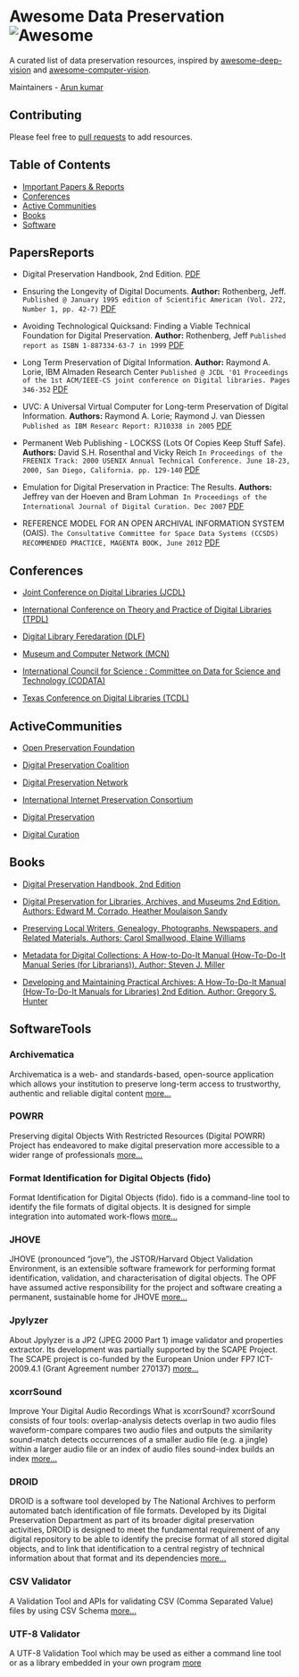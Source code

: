 # Awesome Data Preservation ![Awesome](https://cdn.rawgit.com/sindresorhus/awesome/d7305f38d29fed78fa85652e3a63e154dd8e8829/media/badge.svg)

A curated list of data preservation resources, inspired by [awesome-deep-vision](https://github.com/kjw0612/awesome-deep-vision) and [awesome-computer-vision](https://github.com/jbhuang0604/awesome-computer-vision).

Maintainers - [Arun kumar](https://github.com/arunk2)

## Contributing
Please feel free to [pull requests](https://github.com/arunk2/awesome-data-preservation/pulls) to add resources.


## Table of Contents
- [Important Papers & Reports](#papersreports)
- [Conferences](#conferences)
- [Active Communities](#activecommunities)
- [Books](#books)
- [Software](#softwaretools)


## PapersReports
- Digital Preservation Handbook, 2nd Edition. [PDF](http://handbook.dpconline.org/)

- Ensuring the Longevity of Digital Documents. **Author:** Rothenberg, Jeff. 
  `Published @ January 1995 edition of Scientific American (Vol. 272, Number 1, pp. 42-7)` [PDF](https://www.clir.org/pubs/archives/ensuring.pdf)

- Avoiding Technological Quicksand: Finding a Viable Technical Foundation for Digital Preservation. **Author:** Rothenberg, Jeff `Published report as ISBN 1-887334-63-7 in 1999` [PDF](https://www.clir.org/pubs/reports/rothenberg/pub77.pdf)

- Long Term Preservation of Digital Information. **Author:** Raymond A. Lorie, IBM Almaden Research Center 
  `Published @ JCDL '01 Proceedings of the 1st ACM/IEEE-CS joint conference on Digital libraries. Pages 346-352` [PDF](http://citeseerx.ist.psu.edu/viewdoc/download?doi=10.1.1.539.2669&rep=rep1&type=pdf)

- UVC: A Universal Virtual Computer for Long-term Preservation of Digital Information. **Authors:** Raymond A. Lorie; Raymond J. van Diessen
  `Published as IBM Researc Report: RJ10338 in 2005` [PDF](http://domino.research.ibm.com/library/cyberdig.nsf/papers/10229B6DE0D054C585256FA900681995/$File/rj10338.pdf)

- Permanent Web Publishing - LOCKSS (Lots Of Copies Keep Stuff Safe). **Authors:** David S.H. Rosenthal and Vicky Reich
  `In Proceedings of the FREENIX Track: 2000 USENIX Annual Technical Conference. June 18-23, 2000, San Diego, California. pp. 129-140` [PDF](https://lockss.org/locksswiki/files/Freenix2000.pdf)

- Emulation for Digital Preservation in Practice: The Results. **Authors:** Jeffrey van der Hoeven and Bram Lohman 
  `In Proceedings of the International Journal of Digital Curation. Dec 2007` [PDF](http://www.ijdc.net/index.php/ijdc/article/view/50/35)
 
- REFERENCE MODEL FOR AN OPEN ARCHIVAL INFORMATION SYSTEM (OAIS). 
  `The Consultative Committee for Space Data Systems (CCSDS) RECOMMENDED PRACTICE, MAGENTA BOOK, June 2012` [PDF](https://public.ccsds.org/pubs/650x0m2.pdf)


## Conferences
- [Joint Conference on Digital Libraries (JCDL)](http://jcdl.org/)

- [International Conference on Theory and Practice of Digital Libraries (TPDL)](http://www.tpdl.eu/)

- [Digital Library Feredaration (DLF)](https://www.diglib.org/)

- [Museum and Computer Network (MCN)](http://mcn.edu/)

- [International Council for Science : Committee on Data for Science and Technology (CODATA)](http://www.codata.org/)

- [Texas Conference on Digital Libraries (TCDL)](https://www.tdl.org/tcdl)


## ActiveCommunities
- [Open Preservation Foundation](http://openpreservation.org/)

- [Digital Preservation Coalition](http://www.dpconline.org/)

- [Digital Preservation Network](http://dpn.org/)

- [International Internet Preservation Consortium](http://netpreserve.org/)

- [Digital Preservation](http://digitalpreservation.gov/)

- [Digital Curation](http://www.dcc.ac.uk/)


## Books
- [Digital Preservation Handbook, 2nd Edition](http://handbook.dpconline.org/)

- [Digital Preservation for Libraries, Archives, and Museums 2nd Edition. Authors: Edward M. Corrado, Heather Moulaison Sandy](https://www.amazon.com/Digital-Preservation-Libraries-Archives-Museums/dp/1442278722/ref=sr_1_1?ie=UTF8&qid=1510125144&sr=8-1&keywords=digital+preservation+for+libraries%2C+archives%2C+and+museums&dpID=51IYn-fQR7L&preST=_SY291_BO1,204,203,200_QL40_&dpSrc=srch)

- [Preserving Local Writers, Genealogy, Photographs, Newspapers, and Related Materials. Authors: Carol Smallwood, Elaine Williams](https://www.amazon.com/Preserving-Genealogy-Photographs-Newspapers-Materials-ebook/dp/B007WUOFSO/ref=sr_1_12?ie=UTF8&qid=1510125144&sr=8-12&keywords=digital+preservation+for+libraries%2C+archives%2C+and+museums)

- [Metadata for Digital Collections: A How-to-Do-It Manual (How-To-Do-It Manual Series (for Librarians)). Author: Steven J. Miller](https://www.amazon.com/Metadata-Digital-Collections-How-Do/dp/1555707467/ref=pd_bxgy_14_img_2?_encoding=UTF8&psc=1&refRID=F46GJQFNKX2F95MSKV74)

- [Developing and Maintaining Practical Archives: A How-To-Do-It Manual (How-To-Do-It Manuals for Libraries) 2nd Edition. Author: Gregory S. Hunter](https://www.amazon.com/Developing-Maintaining-Practical-Archives-How/dp/1555704670/ref=pd_sim_14_4?_encoding=UTF8&psc=1&refRID=F46GJQFNKX2F95MSKV74)


## SoftwareTools

### Archivematica
Archivematica is a web- and standards-based, open-source application which allows your institution to preserve long-term access to trustworthy, authentic and reliable digital content [more...](https://www.archivematica.org/en/)

### POWRR
Preserving digital Objects With Restricted Resources (Digital POWRR) Project has endeavored to make digital preservation more accessible to a wider range of professionals [more...](http://digitalpowrr.niu.edu/)

### Format Identification for Digital Objects (fido)
Format Identification for Digital Objects (fido). fido is a command-line tool to identify the file formats of digital objects. It is designed for simple integration into automated work-flows [more...](http://openpreservation.org/technology/products/fido/)

### JHOVE
JHOVE (pronounced “jove”), the JSTOR/Harvard Object Validation Environment, is an extensible software framework for performing format identification, validation, and characterisation of digital objects. The OPF have assumed active responsibility for the project and software creating a permanent, sustainable home for JHOVE [more...](http://jhove.openpreservation.org/)

### Jpylyzer
About Jpylyzer is a JP2 (JPEG 2000 Part 1) image validator and properties extractor. Its development was partially supported by the SCAPE Project. The SCAPE project is co-funded by the European Union under FP7 ICT-2009.4.1 (Grant Agreement number 270137) [more...](http://openplanets.github.io/jpylyzer/)

### xcorrSound
Improve Your Digital Audio Recordings What is xcorrSound? xcorrSound consists of four tools: overlap-analysis detects overlap in two audio files waveform-compare compares two audio files and outputs the similarity sound-match detects occurrences of a smaller audio file (e.g. a jingle) within a larger audio file or an index of audio files sound-index builds an index [more...](http://openpreservation.org/technology/products/xcorrsound/)

### DROID
DROID is a software tool developed by The National Archives to perform automated batch identification of file formats. Developed by its Digital Preservation Department as part of its broader digital preservation activities, DROID is designed to meet the fundamental requirement of any digital repository to be able to identify the precise format of all stored digital objects, and to link that identification to a central registry of technical information about that format and its dependencies [more...](https://github.com/digital-preservation/droid)

### CSV Validator
A Validation Tool and APIs for validating CSV (Comma Separated Value) files by using CSV Schema [more...](https://github.com/digital-preservation/csv-validator)

### UTF-8 Validator
A UTF-8 Validation Tool which may be used as either a command line tool or as a library embedded in your own program [more](https://github.com/digital-preservation/utf8-validator)

